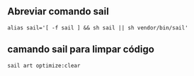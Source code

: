 ## Abreviar comando sail

    alias sail='[ -f sail ] && sh sail || sh vendor/bin/sail'
    
## camando sail para limpar código

    sail art optimize:clear

